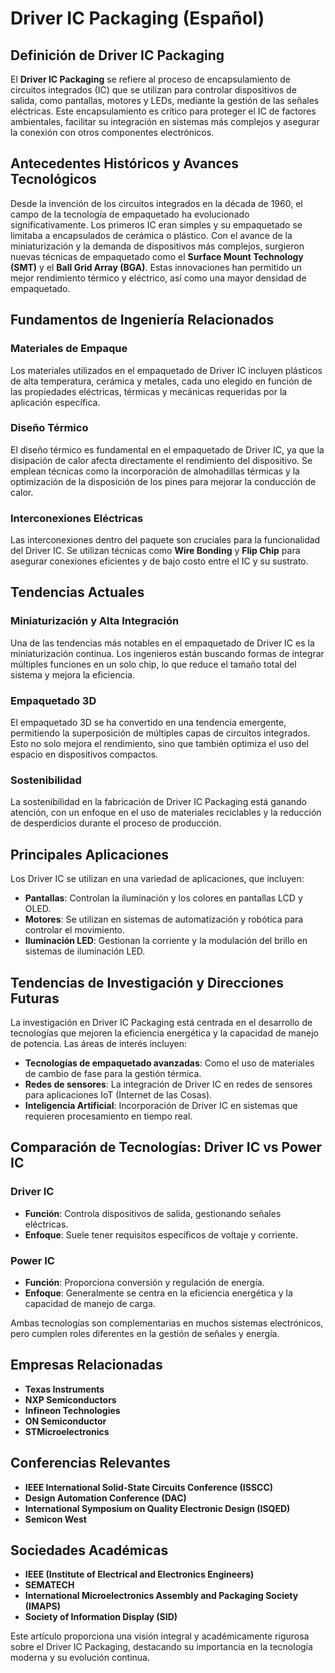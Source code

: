 # Driver IC Packaging (Español)

## Definición de Driver IC Packaging

El **Driver IC Packaging** se refiere al proceso de encapsulamiento de circuitos integrados (IC) que se utilizan para controlar dispositivos de salida, como pantallas, motores y LEDs, mediante la gestión de las señales eléctricas. Este encapsulamiento es crítico para proteger el IC de factores ambientales, facilitar su integración en sistemas más complejos y asegurar la conexión con otros componentes electrónicos.

## Antecedentes Históricos y Avances Tecnológicos

Desde la invención de los circuitos integrados en la década de 1960, el campo de la tecnología de empaquetado ha evolucionado significativamente. Los primeros IC eran simples y su empaquetado se limitaba a encapsulados de cerámica o plástico. Con el avance de la miniaturización y la demanda de dispositivos más complejos, surgieron nuevas técnicas de empaquetado como el **Surface Mount Technology (SMT)** y el **Ball Grid Array (BGA)**. Estas innovaciones han permitido un mejor rendimiento térmico y eléctrico, así como una mayor densidad de empaquetado.

## Fundamentos de Ingeniería Relacionados

### Materiales de Empaque

Los materiales utilizados en el empaquetado de Driver IC incluyen plásticos de alta temperatura, cerámica y metales, cada uno elegido en función de las propiedades eléctricas, térmicas y mecánicas requeridas por la aplicación específica. 

### Diseño Térmico

El diseño térmico es fundamental en el empaquetado de Driver IC, ya que la disipación de calor afecta directamente el rendimiento del dispositivo. Se emplean técnicas como la incorporación de almohadillas térmicas y la optimización de la disposición de los pines para mejorar la conducción de calor.

### Interconexiones Eléctricas

Las interconexiones dentro del paquete son cruciales para la funcionalidad del Driver IC. Se utilizan técnicas como **Wire Bonding** y **Flip Chip** para asegurar conexiones eficientes y de bajo costo entre el IC y su sustrato.

## Tendencias Actuales

### Miniaturización y Alta Integración

Una de las tendencias más notables en el empaquetado de Driver IC es la miniaturización continua. Los ingenieros están buscando formas de integrar múltiples funciones en un solo chip, lo que reduce el tamaño total del sistema y mejora la eficiencia.

### Empaquetado 3D

El empaquetado 3D se ha convertido en una tendencia emergente, permitiendo la superposición de múltiples capas de circuitos integrados. Esto no solo mejora el rendimiento, sino que también optimiza el uso del espacio en dispositivos compactos.

### Sostenibilidad

La sostenibilidad en la fabricación de Driver IC Packaging está ganando atención, con un enfoque en el uso de materiales reciclables y la reducción de desperdicios durante el proceso de producción.

## Principales Aplicaciones

Los Driver IC se utilizan en una variedad de aplicaciones, que incluyen:

- **Pantallas**: Controlan la iluminación y los colores en pantallas LCD y OLED.
- **Motores**: Se utilizan en sistemas de automatización y robótica para controlar el movimiento.
- **Iluminación LED**: Gestionan la corriente y la modulación del brillo en sistemas de iluminación LED.

## Tendencias de Investigación y Direcciones Futuras

La investigación en Driver IC Packaging está centrada en el desarrollo de tecnologías que mejoren la eficiencia energética y la capacidad de manejo de potencia. Las áreas de interés incluyen:

- **Tecnologías de empaquetado avanzadas**: Como el uso de materiales de cambio de fase para la gestión térmica.
- **Redes de sensores**: La integración de Driver IC en redes de sensores para aplicaciones IoT (Internet de las Cosas).
- **Inteligencia Artificial**: Incorporación de Driver IC en sistemas que requieren procesamiento en tiempo real.

## Comparación de Tecnologías: Driver IC vs Power IC

### Driver IC

- **Función**: Controla dispositivos de salida, gestionando señales eléctricas.
- **Enfoque**: Suele tener requisitos específicos de voltaje y corriente.

### Power IC

- **Función**: Proporciona conversión y regulación de energía.
- **Enfoque**: Generalmente se centra en la eficiencia energética y la capacidad de manejo de carga.

Ambas tecnologías son complementarias en muchos sistemas electrónicos, pero cumplen roles diferentes en la gestión de señales y energía.

## Empresas Relacionadas

- **Texas Instruments**
- **NXP Semiconductors**
- **Infineon Technologies**
- **ON Semiconductor**
- **STMicroelectronics**

## Conferencias Relevantes

- **IEEE International Solid-State Circuits Conference (ISSCC)**
- **Design Automation Conference (DAC)**
- **International Symposium on Quality Electronic Design (ISQED)**
- **Semicon West**

## Sociedades Académicas

- **IEEE (Institute of Electrical and Electronics Engineers)**
- **SEMATECH**
- **International Microelectronics Assembly and Packaging Society (IMAPS)**
- **Society of Information Display (SID)**

Este artículo proporciona una visión integral y académicamente rigurosa sobre el Driver IC Packaging, destacando su importancia en la tecnología moderna y su evolución continua.